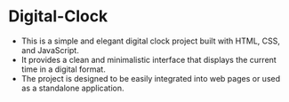 # Digital-Clock
<ul>
<li>This is a simple and elegant digital clock project built with HTML, CSS, and JavaScript.</li> 
<li>It provides a clean and minimalistic interface that displays the current time in a digital format. </li>
<li>The project is designed to be easily integrated into web pages or used as a standalone application.</li>
</ul>
